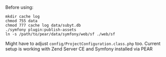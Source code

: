 Before using:

    mkdir cache log
    chmod 755 data
    chmod 777 cache log data/subyt.db
    ./symfony plugin:publish-assets
	ln -s /path/to/pear/data/symfony/web/sf ./web/sf

Might have to adjust `config/ProjectConfiguration.class.php` too. Current setup is working with Zend Server CE and Symfony installed via PEAR


